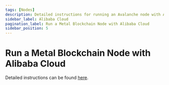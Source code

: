 ```yaml
---
tags: [Nodes]
description: Detailed instructions for running an Avalanche node with Alibaba Cloud
sidebar_label: Alibaba Cloud
pagination_label: Run a Metal Blockchain Node with Alibaba Cloud
sidebar_position: 5
---
```


# Run a Metal Blockchain Node with Alibaba Cloud

Detailed instructions can be found [here](https://www.alibabacloud.com/blog/avax-naas-node-as-a-service-on-alibaba-cloud_599481).
